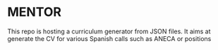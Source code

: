 # MENTOR
This repo is hosting a curriculum generator from JSON files. It aims at generate the CV for various Spanish calls such as ANECA or positions
